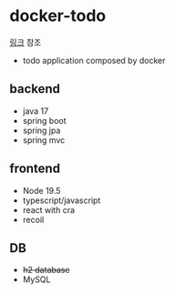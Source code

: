 # docker-todo

[링크](https://imasoftwareengineer.tistory.com/37) 참조

- todo application composed by docker

## backend

- java 17
- spring boot
- spring jpa
- spring mvc

## frontend

- Node 19.5
- typescript/javascript
- react with cra
- recoil

## DB

- ~~h2 database~~
- MySQL
